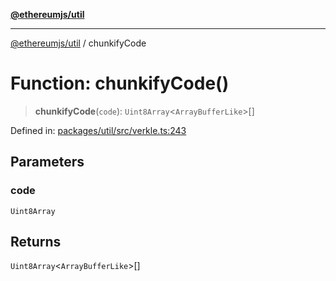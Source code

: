 [**@ethereumjs/util**](../README.md)

***

[@ethereumjs/util](../README.md) / chunkifyCode

# Function: chunkifyCode()

> **chunkifyCode**(`code`): `Uint8Array`\<`ArrayBufferLike`\>[]

Defined in: [packages/util/src/verkle.ts:243](https://github.com/ethereumjs/ethereumjs-monorepo/blob/master/packages/util/src/verkle.ts#L243)

## Parameters

### code

`Uint8Array`

## Returns

`Uint8Array`\<`ArrayBufferLike`\>[]
